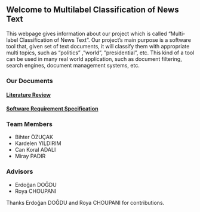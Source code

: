 ## Welcome to Multilabel Classification of News Text 


This webpage gives information about our project which is called “Multi-label Classification of News Text”.
Our project’s main purpose is a software tool that, given set of text documents, it will classify them with appropriate multi topics, such as “politics” ,”world”, ”presidential”,  etc. This kind of a tool can be used in many real world application, such as document filtering, search engines, document management systems, etc.  


### Our Documents
#### [Literature Review](https://github.com/CankayaUniversity/ceng-407-408-Multi-class-Classification-of-News-Text-1-/wiki/Literature-Review)
#### [Software Requirement Specification](https://github.com/CankayaUniversity/ceng-407-408-Multi-class-Classification-of-News-Text-1-/wiki/Software-Requirements-Specification-(SRS))

### Team Members
- Bihter ÖZUÇAK 
- Kardelen YILDIRIM 
- Can Koral ADALI 
- Miray PADIR 

### Advisors
- Erdoğan DOĞDU
- Roya CHOUPANI

Thanks Erdoğan DOĞDU and Roya CHOUPANI for contributions.

 
